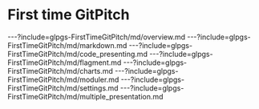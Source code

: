 # First time GitPitch

---?include=glpgs-FirstTimeGitPitch/md/overview.md
---?include=glpgs-FirstTimeGitPitch/md/markdown.md
---?include=glpgs-FirstTimeGitPitch/md/code_presenting.md
---?include=glpgs-FirstTimeGitPitch/md/flagment.md
---?include=glpgs-FirstTimeGitPitch/md/charts.md
---?include=glpgs-FirstTimeGitPitch/md/moduler.md
---?include=glpgs-FirstTimeGitPitch/md/settings.md
---?include=glpgs-FirstTimeGitPitch/md/multiple_presentation.md